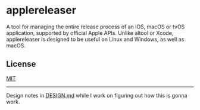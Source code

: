 # applereleaser

A tool for managing the entire release process of an iOS, macOS or tvOS application, supported by official Apple APIs. Unlike altool or Xcode, applereleaser is designed to be useful on Linux and Windows, as well as macOS. 

## License

[MIT](./LICENSE)

---

Design notes in [DESIGN.md](./DESIGN.md) while I work on figuring out how this is gonna work. 
